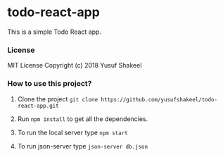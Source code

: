 # todo-react-app
This is a simple Todo React app.

### License

MIT License Copyright (c) 2018 Yusuf Shakeel

### How to use this project?

1. Clone the project `git clone https://github.com/yusufshakeel/todo-react-app.git`

2. Run `npm install` to get all the dependencies.

3. To run the local server type `npm start`

4. To run json-server type `json-server db.json`